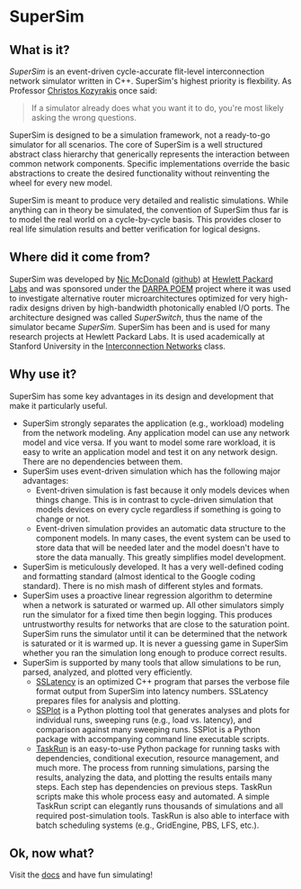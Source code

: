 # SuperSim

## What is it?
*SuperSim* is an event-driven cycle-accurate flit-level interconnection network simulator written in C++. SuperSim's highest priority is flexbility. As Professor [Christos Kozyrakis][christos] once said:
> If a simulator already does what you want it to do, you're most likely asking the wrong questions.

SuperSim is designed to be a simulation framework, not a ready-to-go simulator for all scenarios. The core of SuperSim is a well structured abstract class hierarchy that generically represents the interaction between common network components. Specific implementations override the basic abstractions to create the desired functionality without reinventing the wheel for every new model.

SuperSim is meant to produce very detailed and realistic simulations. While anything can in theory be simulated, the convention of SuperSim thus far is to model the real world on a cycle-by-cycle basis. This provides closer to real life simulation results and better verification for logical designs.

## Where did it come from?
SuperSim was developed by [Nic McDonald][nicmcd_hpl] ([github][nicmcd_gh]) at [Hewlett Packard Labs][hpelabs] and was sponsored under the [DARPA POEM][poem] project where it was used to investigate alternative router microarchitectures optimized for very high-radix designs driven by high-bandwidth photonically enabled I/O ports. The architecture designed was called *SuperSwitch*, thus the name of the simulator became *SuperSim*. SuperSim has been and is used for many research projects at Hewlett Packard Labs. It is used academically at Stanford University in the [Interconnection Networks][ee382c] class.

## Why use it?
SuperSim has some key advantages in its design and development that make it particularly useful.
+ SuperSim strongly separates the application (e.g., workload) modeling from the network modeling. Any application model can use any network model and vice versa. If you want to model some rare workload, it is easy to write an application model and test it on any network design. There are no dependencies between them.
+ SuperSim uses event-driven simulation which has the following major advantages:
  - Event-driven simulation is fast because it only models devices when things change. This is in contrast to cycle-driven simulation that models devices on every cycle regardless if something is going to change or not.
  - Event-driven simulation provides an automatic data structure to the component models. In many cases, the event system can be used to store data that will be needed later and the model doesn't have to store the data manually. This greatly simplifies model development.
+ SuperSim is meticulously developed. It has a very well-defined coding and formatting standard (almost identical to the Google coding standard). There is no mish mash of different styles and formats.
+ SuperSim uses a proactive linear regression algorithm to determine when a network is saturated or warmed up. All other simulators simply run the simulator for a fixed time then begin logging. This produces untrustworthy results for networks that are close to the saturation point. SuperSim runs the simulator until it can be determined that the network is saturated or it is warmed up. It is never a guessing game in SuperSim whether you ran the simulation long enough to produce correct results.
+ SuperSim is supported by many tools that allow simulations to be run, parsed, analyzed, and plotted very efficiently.
  - [SSLatency][sslatency] is an optimized C++ program that parses the verbose file format output from SuperSim into latency numbers. SSLatency prepares files for analysis and plotting.
  - [SSPlot][ssplot] is a Python plotting tool that generates analyses and plots for individual runs, sweeping runs (e.g., load vs. latency), and comparison against many sweeping runs. SSPlot is a Python package with accompanying command line executable scripts.
  - [TaskRun][taskrun] is an easy-to-use Python package for running tasks with dependencies, conditional execution, resource management, and much more. The process from running simulations, parsing the results, analyzing the data, and plotting the results entails many steps. Each step has dependencies on previous steps. TaskRun scripts make this whole process easy and automated. A simple TaskRun script can elegantly runs thousands of simulations and all required post-simulation tools. TaskRun is also able to interface with batch scheduling systems (e.g., GridEngine, PBS, LFS, etc.).

## Ok, now what?
Visit the [docs][docs] and have fun simulating!


[christos]: http://csl.stanford.edu/~christos/ "Christos' Home Page"
[nicmcd_hpl]: http://labs.hpe.com/people/nicmcd/ "Nic's Labs Page"
[nicmcd_gh]: https://github.com/nicmcd "Nic's GitHub Page"
[hpelabs]: http://www.labs.hpe.com/ "Hewlett Packard Labs Home"
[poem]: http://www.darpa.mil/program/photonically-optimized-embedded-microprocessors "DARPA POEM Page"
[ee382c]: https://explorecourses.stanford.edu/search?q=ee382c "EE382C Description"
[sslatency]: https://github.com/nicmcd/sslatency "SSLatency at GitHub"
[ssplot]: https://github.com/nicmcd/ssplot "SSPlot at GitHub"
[taskrun]: https://github.com/nicmcd/taskrun "TaskRun at GitHub"
[docs]: docs/README.md "SuperSim Documentation"
